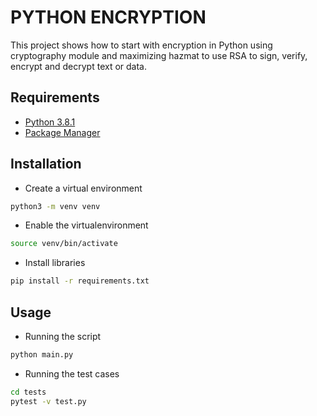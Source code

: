 # PYTHON ENCRYPTION

This project shows how to start with encryption in Python using cryptography module and maximizing hazmat to use RSA to sign, verify, encrypt and decrypt text or data.

## Requirements
* [Python 3.8.1](https://www.python.org/downloads/release/python-381)
* [Package Manager](https://pip.pypa.io/en/stable/)

## Installation
* Create a virtual environment
```bash
python3 -m venv venv
```
* Enable the virtualenvironment
```bash
source venv/bin/activate
```
* Install libraries
```bash
pip install -r requirements.txt
```

## Usage
* Running the script
```bash
python main.py
```
* Running the test cases
```bash
cd tests
pytest -v test.py 
```